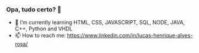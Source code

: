 ### Opa, tudo certo? 👋


- 🌱 I’m currently learning HTML, CSS, JAVASCRIPT, SQL, NODE, JAVA, C++, Python and VHDL
- 📫 How to reach me: https://www.linkedin.com/in/lucas-henrique-alves-rosa/


